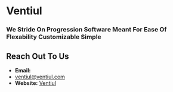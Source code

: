 #  Ventiul 
### We Stride On Progression Software Meant For Ease Of Flexability Customizable Simple
## Reach Out To Us 

- **Email:**
- ventiul@ventiul.com 
- **Website:** [Ventiul](https://ventiul.com)
